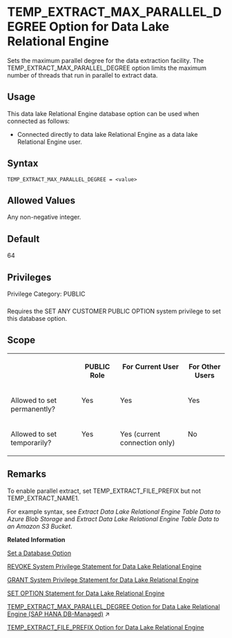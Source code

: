 <!-- loio00f65e6745b74f7090225e374f2a80c9 -->

# TEMP\_EXTRACT\_MAX\_PARALLEL\_DEGREE Option for Data Lake Relational Engine

Sets the maximum parallel degree for the data extraction facility. The TEMP\_EXTRACT\_MAX\_PARALLEL\_DEGREE option limits the maximum number of threads that run in parallel to extract data.



<a name="loio00f65e6745b74f7090225e374f2a80c9__section_ajq_xqq_znb"/>

## Usage

This data lake Relational Engine database option can be used when connected as follows:

-   Connected directly to data lake Relational Engine as a data lake Relational Engine user.



<a name="loio00f65e6745b74f7090225e374f2a80c9__temp_extract_max_parallel_syntax1"/>

## Syntax

```
TEMP_EXTRACT_MAX_PARALLEL_DEGREE = <value>
```



<a name="loio00f65e6745b74f7090225e374f2a80c9__temp_extract_max_parallel_values1"/>

## Allowed Values

Any non-negative integer.



<a name="loio00f65e6745b74f7090225e374f2a80c9__temp_extract_max_parallel_default1"/>

## Default

64



<a name="loio00f65e6745b74f7090225e374f2a80c9__temp_extract_max_parallel_priv1"/>

## Privileges

Privilege Category: PUBLIC



### 

Requires the SET ANY CUSTOMER PUBLIC OPTION system privilege to set this database option.



<a name="loio00f65e6745b74f7090225e374f2a80c9__temp_extract_max_parallel_scope1"/>

## Scope


<table>
<tr>
<th valign="top">

 

</th>
<th valign="top">

PUBLIC Role

</th>
<th valign="top">

For Current User

</th>
<th valign="top">

For Other Users

</th>
</tr>
<tr>
<td valign="top">

Allowed to set permanently?

</td>
<td valign="top">

Yes

</td>
<td valign="top">

Yes

</td>
<td valign="top">

Yes

</td>
</tr>
<tr>
<td valign="top">

Allowed to set temporarily?

</td>
<td valign="top">

Yes

</td>
<td valign="top">

Yes \(current connection only\)

</td>
<td valign="top">

No

</td>
</tr>
</table>



<a name="loio00f65e6745b74f7090225e374f2a80c9__temp_extract_max_parallel_remarks1"/>

## Remarks

To enable parallel extract, set TEMP\_EXTRACT\_FILE\_PREFIX but not TEMP\_EXTRACT\_NAME1.

For example syntax, see *Extract Data Lake Relational Engine Table Data to Azure Blob Storage* and *Extract Data Lake Relational Engine Table Data to an Amazon S3 Bucket*.

**Related Information**  


[Set a Database Option](set-a-database-option-0dcb893.md "You set options with the SET OPTION statement.")

[REVOKE System Privilege Statement for Data Lake Relational Engine](../080-sql-statements/revoke-system-privilege-statement-for-data-lake-relational-engine-a3eadda.md "Removes specific system privileges from specific users and the right to administer the privilege.")

[GRANT System Privilege Statement for Data Lake Relational Engine](../080-sql-statements/grant-system-privilege-statement-for-data-lake-relational-engine-a3dfcb0.md "Grants specific system privileges to users or roles, with or without administrative rights.")

[SET OPTION Statement for Data Lake Relational Engine](../080-sql-statements/set-option-statement-for-data-lake-relational-engine-a625da7.md "Changes options that affect the behavior of the database and its compatibility with Transact-SQL. Setting the value of an option can change the behavior for all users or an individual user, in either a temporary or permanent scope.")

[TEMP_EXTRACT_MAX_PARALLEL_DEGREE Option for Data Lake Relational Engine (SAP HANA DB-Managed)](https://help.sap.com/viewer/a898e08b84f21015969fa437e89860c8/2024_3_QRC/en-US/8b1135ed7e324674bbfaede1484ce890.html "Sets the maximum parallel degree for the data extraction facility. The TEMP_EXTRACT_MAX_PARALLEL_DEGREE option limits the maximum number of threads that run in parallel to extract data.") :arrow_upper_right:

[TEMP\_EXTRACT\_FILE\_PREFIX Option for Data Lake Relational Engine](temp-extract-file-prefix-option-for-data-lake-relational-engine-09cd773.md "Sets the prefix of file name for the generated output file of the data parallel extraction facility. thread_ID starts from 1. filecount starts from 1 for each thread ID. Thefilecount part increments when the size of the output file reaches the file size limit specified by the TEMP_EXTRACT_SIZE option.")

